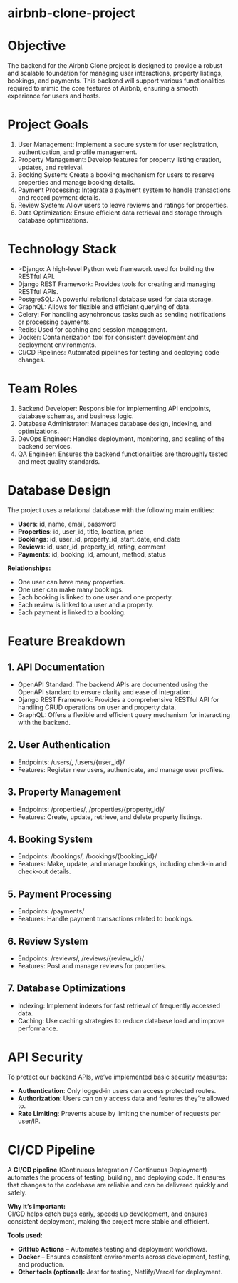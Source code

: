 # airbnb-clone-project

<h1>Objective</h1>
The backend for the Airbnb Clone project is designed to provide a robust and scalable foundation for managing user interactions, property listings, bookings, and payments. This backend will support various functionalities required to mimic the core features of Airbnb, ensuring a smooth experience for users and hosts.

<h1>Project Goals</h1>
      <ol>
            <li>User Management: Implement a secure system for user registration, authentication, and profile management.</li>
            <li>Property Management: Develop features for property listing creation, updates, and retrieval.</li>
            <li>Booking System: Create a booking mechanism for users to reserve properties and manage booking details.</li>
            <li>Payment Processing: Integrate a payment system to handle transactions and record payment details.</li>
            <li>Review System: Allow users to leave reviews and ratings for properties.</li>
            <li>Data Optimization: Ensure efficient data retrieval and storage through database optimizations.</li>
      </ol>



<h1>Technology Stack</h1>
<ul>
      <li>
        >Django: A high-level Python web framework used for building the RESTful API.
        </li>
      <li>
        Django REST Framework: Provides tools for creating and managing RESTful APIs.
        </li>
      <li>
        PostgreSQL: A powerful relational database used for data storage.</br>
        </li>
      <li>
        GraphQL: Allows for flexible and efficient querying of data.</br>
        </li>
      <li>
        Celery: For handling asynchronous tasks such as sending notifications or processing payments.</br>
        </li>
      <li>
        Redis: Used for caching and session management.</br>
        </li>
      <li>
        Docker: Containerization tool for consistent development and deployment environments.</br>
        </li>
      <li>
        CI/CD Pipelines: Automated pipelines for testing and deploying code changes.
        </li>
</ul>

<h1>Team Roles</h1>
      <ol>
            <li>Backend Developer: Responsible for implementing API endpoints, database schemas, and business logic.</li>
            <li>Database Administrator: Manages database design, indexing, and optimizations.</li>
            <li>DevOps Engineer: Handles deployment, monitoring, and scaling of the backend services.</li>
            <li>QA Engineer: Ensures the backend functionalities are thoroughly tested and meet quality standards.</li>
      </ol>
      

</ul>

<h1>Database Design</h1>

<p>The project uses a relational database with the following main entities:</p>
      <ul>
        <li><strong>Users</strong>: id, name, email, password</li>
        <li><strong>Properties</strong>: id, user_id, title, location, price</li>
        <li><strong>Bookings</strong>: id, user_id, property_id, start_date, end_date</li>
        <li><strong>Reviews</strong>: id, user_id, property_id, rating, comment</li>
        <li><strong>Payments</strong>: id, booking_id, amount, method, status</li>
      </ul>
<p><strong>Relationships:</strong></p>
      <ul>
        <li>One user can have many properties.</li>
        <li>One user can make many bookings.</li>
        <li>Each booking is linked to one user and one property.</li>
        <li>Each review is linked to a user and a property.</li>
        <li>Each payment is linked to a booking.</li>
      </ul>

<h1>Feature Breakdown</h1>
      <h2>1. API Documentation</h2>
      <ul>
      <li>OpenAPI Standard: The backend APIs are documented using the OpenAPI standard to ensure clarity and ease of integration.</li>
      <li>Django REST Framework: Provides a comprehensive RESTful API for handling CRUD operations on user and property data.</li>
      <li>GraphQL: Offers a flexible and efficient query mechanism for interacting with the backend. </li>
      </ul>
<h2>2. User Authentication</h2>
      <ul>
      <li>Endpoints: /users/, /users/{user_id}/</li>
      <li>Features: Register new users, authenticate, and manage user profiles. </li>
      </ul>
<h2>3. Property Management</h2>
      <ul>
       <li>Endpoints: /properties/, /properties/{property_id}/</li>
       <li>Features: Create, update, retrieve, and delete property listings.</li>
      </ul>
<h2>4. Booking System</h2>
      <ul>
       <li>Endpoints: /bookings/, /bookings/{booking_id}/</li>
       <li>Features: Make, update, and manage bookings, including check-in and check-out details.</li>
      </ul>
<h2>5. Payment Processing</h2>
      <ul>
       <li>Endpoints: /payments/</li>
       <li>Features: Handle payment transactions related to bookings.</li>
      </ul>
<h2>6. Review System</h2>
      <ul>
       <li>Endpoints: /reviews/, /reviews/{review_id}/</li>
       <li>Features: Post and manage reviews for properties.</li>
      </ul>
<h2>7. Database Optimizations</h2>
      <ul>
       <li>Indexing: Implement indexes for fast retrieval of frequently accessed data.</li>
       <li>Caching: Use caching strategies to reduce database load and improve performance.</li>
      </ul>

<h1>API Security</h1>

<p>To protect our backend APIs, we’ve implemented basic security measures:</p>

<ul>
  <li><strong>Authentication</strong>: Only logged-in users can access protected routes.</li>
  <li><strong>Authorization</strong>: Users can only access data and features they’re allowed to.</li>
  <li><strong>Rate Limiting</strong>: Prevents abuse by limiting the number of requests per user/IP.</li>
</ul>

<h1>CI/CD Pipeline</h1>


<p>A <strong>CI/CD pipeline</strong> (Continuous Integration / Continuous Deployment) automates the process of testing, building, and deploying code. It ensures that changes to the codebase are reliable and can be delivered quickly and safely.</p>

<p><strong>Why it’s important:</strong><br>
CI/CD helps catch bugs early, speeds up development, and ensures consistent deployment, making the project more stable and efficient.</p>

<p><strong>Tools used:</strong></p>
<ul>
  <li><strong>GitHub Actions</strong> – Automates testing and deployment workflows.</li>
  <li><strong>Docker</strong> – Ensures consistent environments across development, testing, and production.</li>
  <li><strong>Other tools (optional):</strong> Jest for testing, Netlify/Vercel for deployment.</li>
</ul>






























